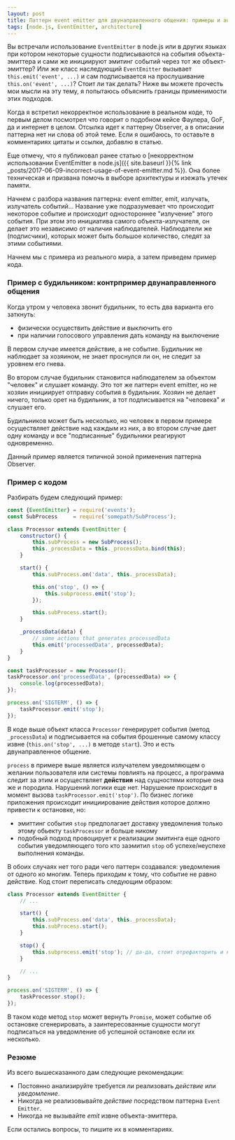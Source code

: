 ```yaml
---
layout: post
title: Паттерн event emitter для двунаправленного общения: примеры и антипримеры
tags: [node.js, EventEmitter, architecture]
---
```


Вы встречали использование `EventEmitter` в node.js или в других языках при котором некоторые сущности подписываются
на события объекта-эмиттера и сами же инициируют эмитинг событий через тот же объект-эмиттер? Или же класс
наследующий `EventEmitter` вызывает `this.emit('event', ...)` и сам подписывается на прослушивание
`this.on('event', ...)`?  Стоит ли так делать? Ниже вы можете прочесть мои мысли на эту тему, я попытаюсь
объяснить границы применимости этих подходов.

Когда я встретил некорректное использование в реальном коде, то первым делом посмотрел что говорит о подобном
кейсе Фаулера, GoF, да и интернет в целом. Отсылка идет к паттерну Observer, а в описании паттерна нет ни слова
об этой теме. Если я ошибаюсь, то оставьте в комментариях цитаты и ссылки, добавлю в статью.

Еще отмечу, что я публиковал ранее статью о
[некорректном использовании EventEmitter в node.js]({{ site.baseurl }}{% link _posts/2017-06-09-incorrect-usage-of-event-emitter.md %}).
Она более техническая и призвана помочь в выборе архитектуры и изежать утечек памяти.

Начнем с разбора названия паттерна: event emitter, emit, излучать, излучатель событий...
Название уже подразумевает что происходит некоторое событие и происходит одностороннее "излучение" этого
события. При этом это инициатива самого объекта-излучателя, он делает это независимо от наличия наблюдателей.
Наблюдатели же (подписчики), которых может быть большое количество, следят за этими событиями.

Начнем мы с примера из реального мира, а затем приведем пример кода.

### Пример с будильником: контрпример двунаправленного общения

Когда утром у человека звонит будильник, то есть два варианта его заткнуть:

* физически осуществить действие и выключить его
* при наличии голосового управления дать команду на выключение

В первом случае имеется действие, а не событие. Будильник не наблюдает за хозяином, не знает проснулся ли он, не
следит за уровнем его гнева.

Во втором случае будильник становится наблюдателем за объектом "человек" и слушает команду.
Это тот же паттерн event emitter, но не хозяин инициирует отправку события в будильник.
Хозяин не делает ничего, только орет на будильник, а тот подписывается на "человека" и слушает его.

Будильников может быть несколько, но человек в первом примере осуществляет действие над каждым из них, а во втором
случае дает одну команду и все "подписанные" будильники реагируют одновременно.

Данный пример является типичной зоной применения паттерна Observer.

### Пример с кодом

Разбирать будем следующий пример:

```js
const {EventEmitter} = require('events');
const SubProcess     = require('somepath/SubProcess');

class Processor extends EventEmitter {
    constructor() {
        this.subProcess = new SubProcess();
        this._processData = this._processData.bind(this);
    }

    start() {
        this.subProcess.on('data', this._processData);

        this.on('stop', () => {
            this.subprocess.emit('stop');
        });

        this.subProcess.start();
    }

    _processData(data) {
        // some actions that generates processedData
        this.emit('processedData', processedData);
    }
}

const taskProcessor = new Processor();
taskProcessor.on('processedData', (processedData) => {
    console.log(processedData);
});

process.on('SIGTERM', () => {
    taskProcessor.emit('stop');
});
```

В коде выше объект класса `Processor` генерирурет события (метод `_processData`) и подписывается на события
брошенные самому классу извне (`this.on('stop', ...)` в методе `start`). Это и есть двунаправленное общение.

`process` в примере выше является излучателем уведомляющем о желании пользователя или системы повлиять на процесс, а
программа следит за этим и осуществляет __действия__ над сущностями которые она же и породила. Нарушений логики еще нет.
Нарушение происходит в момент вызова `taskProcessor.emit('stop')`. По бизнес логике приложения происходит инициирование
действия которое должно привести к остановке, но:

* эмиттинг события `stop` предполагает доставку уведомления только этому обьекту `taskProcessor` и больше никому
* подобный подход провоцирует к реализации эмитинга еще одного события уведомляющего того кто заэмитил `stop` об
успехе/неуспехе выполнения команды.

В обоих случаях нет того ради чего паттерн создавался: уведомления от одного ко многим. Теперь приходим к тому, что
событие не равно действие. Код стоит переписать следующим образом:

```js
class Processor extends EventEmitter {
    // ...

    start() {
        this.subProcess.on('data', this._processData);
        this.subProcess.start();
    }

    stop() {
        this.subprocess.emit('stop'); // да-да, стоит отрефакторить и код в этом классе
    }

    // ...
}

process.on('SIGTERM', () => {
    taskProcessor.stop();
});

```

В таком коде метод `stop` может вернуть `Promise`, может событие об остановке сгенерировать, а заинтересованные
сущности могут подписаться на уведомление об успешной остановке если их несколько.


### Резюме

Из всего вышесказанного дам следующие рекомендации:

* Постоянно анализируйте требуется ли реализовать *действие* или *уведомление*.
* Никогда не реализовывайте *действие* посредством паттерна `Event Emitter`.
* Никогда не вызывайте *emit* извне объекта-эмиттера.

Если остались вопросы, то пишите их в комментариях.